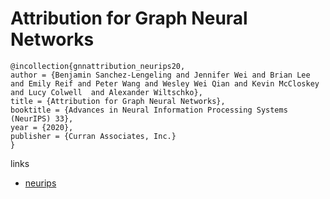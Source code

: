 # Attribution for Graph Neural Networks

```
@incollection{gnnattribution_neurips20,
author = {Benjamin Sanchez-Lengeling and Jennifer Wei and Brian Lee and Emily Reif and Peter Wang and Wesley Wei Qian and Kevin McCloskey and Lucy Colwell  and Alexander Wiltschko},
title = {Attribution for Graph Neural Networks},
booktitle = {Advances in Neural Information Processing Systems (NeurIPS) 33},
year = {2020},
publisher = {Curran Associates, Inc.}
}
```

links
- [neurips](https://nips.cc/Conferences/2020/ScheduleMultitrack?event=17889)
